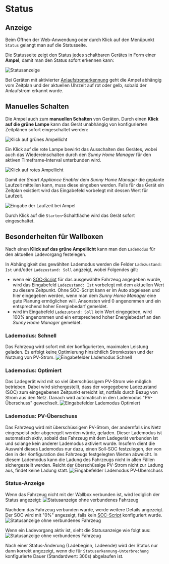 # Status

## Anzeige

Beim Öffnen der Web-Anwendung oder durch Klick auf den Menüpunkt `Status` gelangt man auf die Statusseite.

Die Statusseite zeigt den Status jedes schaltbaren Gerätes in Form einer **Ampel**, damit man den Status sofort erkennen kann:

![Statusanzeige](../pics/fe/StatusView.png)

Bei Geräten mit aktivierter [Anlaufstromerkennung](Anlaufstromerkennung_DE.md) geht die Ampel abhängig vom Zeitplan und der aktuellen Uhrzeit auf rot oder gelb, sobald der Anlaufstrom erkannt wurde.  

## Manuelles Schalten
<a name="click-green">

Die Ampel auch zum **manuellen Schalten** von Geräten. Durch einen **Klick auf die grüne Lampe** kann das Gerät unabhängig von konfigurierten Zeitplänen sofort eingeschaltet werden:

![Klick auf grünes Ampellicht](../pics/fe/StatusViewGreenHover.png)

Ein Klick auf die rote Lampe bewirkt das Ausschalten des Gerätes, wobei auch das Wiedereinschalten durch den *Sunny Home Manager* für den aktiven Timeframe-Interval unterbunden wird.

![Klick auf rotes Ampellicht](../pics/fe/StatusViewRedHover.png)

Damit der *Smart Appliance Enabler* dem *Sunny Home Manager* die geplante Laufzeit mitteilen kann, muss diese eingeben werden. Falls für das Gerät ein Zeitplan existiert wird das Eingabefeld vorbelegt mit dessen Wert für Laufzeit.

![Eingabe der Laufzeit bei Ampel](../pics/fe/StatusEdit.png)

Durch Klick auf die `Starten`-Schaltfläche wird das Gerät sofort eingeschaltet.

## Besonderheiten für Wallboxen
<a name="click-green-ev">

Nach einen **Klick auf das grüne Ampellicht** kann man den `Lademodus` für den aktuellen Ladevorgang festelegen.

In Abhängigkeit des gewählten Lademodus werden die Felder `Ladezustand: Ist` und/oder `Ladezustand: Soll` angzeigt, wobei Folgendes gilt:
- wenn ein [SOC-Script](soc/SOC_DE.md) für das ausgewählte Fahrzeug angegeben wurde, wird das Eingabefeld `Ladezustand: Ist` vorbelegt mit dem aktuellen Wert zu diesem Zeitpunkt. Ohne SOC-Script kann er im Auto abgelesen und hier eingegeben werden, wenn man dem *Sunny Home Manager* eine gute Planung ermöglichen will. Ansonsten wird 0 angenommen und ein entsprechend hoher Energiebedarf gemeldet.
- wird im Eingabefeld `Ladezustand: Soll` kein Wert eingegeben, wird 100% angenommen und ein entsprechend hoher Energiebedarf an den *Sunny Home Manager* gemeldet.

### Lademodus: Schnell
Das Fahrzeug wird sofort mit der konfigurierten, maximalen Leistung geladen. Es erfolgt keine Optimierung hinsichtlich Stromkosten und der Nutzung von PV-Strom.
![Eingabefelder Lademodus Schnell](../pics/fe/StatusEVAmpelEdit.png)

### Lademodus: Optimiert

Das Ladegerät wird mit so viel überschüssigem PV-Strom wie möglich betrieben. Dabei wird sichergestellt, dass der vorgegebene Ladezustand (SOC) zum eingegebenen Zeitpunkt erreicht ist, notfalls durch Bezug von Strom aus den Netz. Danach wird automatisch in den Lademodus "PV-Überschuss" gewechselt.
![Eingabefelder Lademodus Optimiert](../pics/fe/StatusEVAmpelEditOptimized.png)

### Lademodus: PV-Überschuss

Das Fahrzeug wird mit überschüssigem PV-Strom, der andernfalls ins Netz eingespeist oder abgeregelt werden würde, geladen. Dieser Lademodus ist automatisch aktiv, sobald das Fahrzeug mit dem Ladegerät verbunden ist und solange kein anderer Lademodus aktiviert wurde. Insofern dient die Auswahl dieses Lademodus nur dazu, einen Soll-SOC festzulegen, der von den in der Konfiguration des Fahrzeugs festgelegten Werten abweicht. In diesem Lademodus kann die Ladung des Fahrzeugs nicht in allen Fällen sichergestellt werden. Reicht der überschüssige PV-Strom nicht zur Ladung aus, findet keine Ladung statt.
![Eingabefelder Lademodus PV-Überschuss](../pics/fe/StatusEVAmpelEditExcessEnergy.png)

### Status-Anzeige

Wenn das Fahrzeug nicht mit der Wallbox verbunden ist, wird lediglich der Status angezeigt:
![Statusanzeige ohne verbundenes Fahrzeug](../pics/fe/StatusEVAmpelViewNotConnected.png)

Nachdem das Fahrzeug verbunden wurde, werde weitere Details angezeigt. Der SOC wird mit "0%" angezeigt, falls kein [SOC-Script](#fahrzeuge) konfiguriert wurde.
![Statusanzeige ohne verbundenes Fahrzeug](../pics/fe/StatusEVAmpelViewConnected.png)

Wenn ein Ladevorgang aktiv ist, sieht die Statusanzeige wie folgt aus:
![Statusanzeige ohne verbundenes Fahrzeug](../pics/fe/StatusEVAmpelViewCharging.png)

Nach einer Status-Änderung (Ladebeginn, Ladeende) wird der Status nur dann korrekt angezeigt, wenn die für `Statuserkennung-Unterbrechung` konfigurierte Dauer (Standardwert: 300s) abgelaufen ist.

